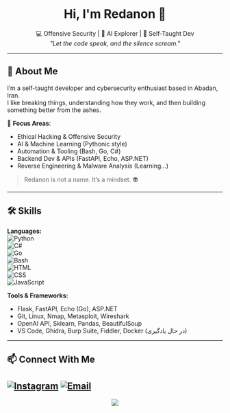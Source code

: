 <h1 align="center">Hi, I'm Redanon 👾</h1>
<p align="center">
  💻 Offensive Security | 🤖 AI Explorer | 🧠 Self-Taught Dev <br/>
  <i>"Let the code speak, and the silence scream."</i>
</p>

---

## 🧬 About Me

I’m a self-taught developer and cybersecurity enthusiast based in Abadan, Iran.  
I like breaking things, understanding how they work, and then building something better from the ashes.  

🧠 **Focus Areas**:
- Ethical Hacking & Offensive Security  
- AI & Machine Learning (Pythonic style)  
- Automation & Tooling (Bash, Go, C#)  
- Backend Dev & APIs (FastAPI, Echo, ASP.NET)  
- Reverse Engineering & Malware Analysis (Learning...)

> Redanon is not a name. It’s a mindset. 👽

---

## 🛠 Skills

**Languages:**  
![Python](https://img.shields.io/badge/-Python-333?style=flat&logo=python)  
![C#](https://img.shields.io/badge/-C%23-333?style=flat&logo=csharp)  
![Go](https://img.shields.io/badge/-Go-333?style=flat&logo=go)  
![Bash](https://img.shields.io/badge/-Bash-333?style=flat&logo=gnubash)  
![HTML](https://img.shields.io/badge/-HTML5-333?style=flat&logo=html5)  
![CSS](https://img.shields.io/badge/-CSS3-333?style=flat&logo=css3)  
![JavaScript](https://img.shields.io/badge/-JavaScript-333?style=flat&logo=javascript)

**Tools & Frameworks:**  
- Flask, FastAPI, Echo (Go), ASP.NET  
- Git, Linux, Nmap, Metasploit, Wireshark  
- OpenAI API, Sklearn, Pandas, BeautifulSoup  
- VS Code, Ghidra, Burp Suite, Fiddler, Docker (در حال یادگیری)

---

## 📫 Connect With Me

[![Instagram](https://img.shields.io/badge/-@0xredanon-black?style=flat&logo=instagram)](https://instagram.com/imahdi.ar)
[![Email](https://img.shields.io/badge/-Email-black?style=flat&logo=gmail)](mailto:media.mahdiaria@gmail.com)
---

<p align="center">
  <img src="https://capsule-render.vercel.app/api?type=waving&color=gradient&height=120&section=footer"/>
</p>
